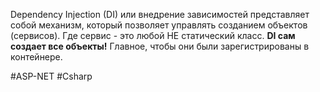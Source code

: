 Dependency Injection (DI) или внедрение зависимостей представляет собой механизм, который позволяет управлять созданием объектов (сервисов). Где сервис - это любой НЕ статический класс.
**DI сам создает все объекты!** Главное, чтобы они были зарегистрированы в контейнере.


#ASP-NET #Csharp 